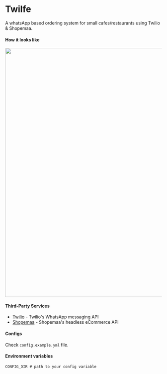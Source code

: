 # Twilfe

A whatsApp based ordering system for small cafes/restaurants using Twilio & Shopemaa.

#### How it looks like

<img src="https://github.com/s4kibs4mi/twilfe/blob/master/resources/home.PNG?raw=true" alt="" height="800" />

#### Third-Party Services

* [Twilio](https://twilio.com) - Twilio's WhatsApp messaging API
* [Shopemaa](https://shopemaa.com) - Shopemaa's headless eCommerce API

#### Configs

Check `config.example.yml` file.

#### Environment variables

```shell
CONFIG_DIR # path to your config variable
```
